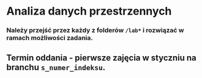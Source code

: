 # Analiza danych przestrzennych


### Należy przejść przez każdy z folderów ```/lab*``` i rozwiązać w ramach możliwości zadania. 

## Termin oddania - pierwsze zajęcia w styczniu na branchu ```s_numer_indeksu```.
